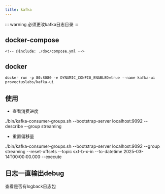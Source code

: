 ```yaml
---
title: kafka
---
```


::: warning
必须更改kafka日志目录
:::


## docker-compose

```
<!-- @include: ./doc/compose.yml -->
```


## docker

```
docker run -p 80:8080 -e DYNAMIC_CONFIG_ENABLED=true --name kafka-ui  provectuslabs/kafka-ui
```

## 使用

* 查看消费进度

./bin/kafka-consumer-groups.sh --bootstrap-server localhost:9092 --describe --group streaming

* 重置偏移量

./bin/kafka-consumer-groups.sh --bootstrap-server localhost:9092 --group streaming --reset-offsets --topic sxt-b-x-in --to-datetime 2025-03-14T00:00:00.000 --execute

## 日志一直输出debug
查看是否有logback日志包